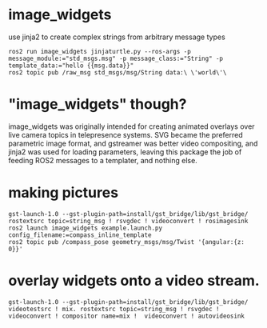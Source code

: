 # image_widgets
use jinja2 to create complex strings from arbitrary message types

```ros2 run image_widgets jinjaturtle.py --ros-args -p message_module:="std_msgs.msg" -p message_class:="String" -p template_data:="hello {{msg.data}}"```  
```ros2 topic pub /raw_msg std_msgs/msg/String data:\ \'world\'\```

# "image_widgets" though?
image_widgets was originally intended for creating animated overlays over live camera topics in telepresence systems.
SVG became the preferred parametric image format, and gstreamer was better video compositing, and jinja2 was used for loading parameters, leaving this package the job of feeding ROS2 messages to a templater, and nothing else.


# making pictures
```gst-launch-1.0 --gst-plugin-path=install/gst_bridge/lib/gst_bridge/ rostextsrc topic=string_msg ! rsvgdec ! videoconvert ! rosimagesink```  
```ros2 launch image_widgets example.launch.py config_filename:=compass_inline_template```  
```ros2 topic pub /compass_pose geometry_msgs/msg/Twist '{angular:{z: 0}}'```


# overlay widgets onto a video stream.
```gst-launch-1.0 --gst-plugin-path=install/gst_bridge/lib/gst_bridge/  videotestsrc ! mix. rostextsrc topic=string_msg ! rsvgdec ! videoconvert ! compositor name=mix !  videoconvert ! autovideosink```
